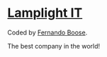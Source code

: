 # [Lamplight IT](http://lamplight.com.br)

Coded by [Fernando Boose](http://twitter.com/misfitcoder).

The best company in the world!
